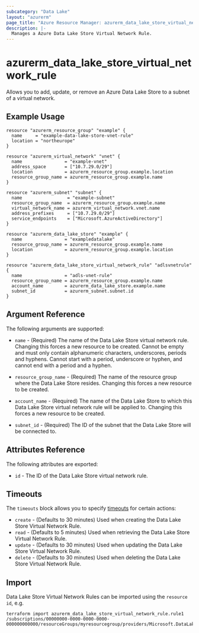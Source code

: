 ```yaml
---
subcategory: "Data Lake"
layout: "azurerm"
page_title: "Azure Resource Manager: azurerm_data_lake_store_virtual_network_rule"
description: |-
  Manages a Azure Data Lake Store Virtual Network Rule.
---
```


# azurerm_data_lake_store_virtual_network_rule

Allows you to add, update, or remove an Azure Data Lake Store to a subnet of a virtual network.

## Example Usage

```hcl
resource "azurerm_resource_group" "example" {
  name     = "example-data-lake-store-vnet-rule"
  location = "northeurope"
}

resource "azurerm_virtual_network" "vnet" {
  name                = "example-vnet"
  address_space       = ["10.7.29.0/29"]
  location            = azurerm_resource_group.example.location
  resource_group_name = azurerm_resource_group.example.name
}

resource "azurerm_subnet" "subnet" {
  name                 = "example-subnet"
  resource_group_name  = azurerm_resource_group.example.name
  virtual_network_name = azurerm_virtual_network.vnet.name
  address_prefixes     = ["10.7.29.0/29"]
  service_endpoints    = ["Microsoft.AzureActiveDirectory"]
}

resource "azurerm_data_lake_store" "example" {
  name                = "exampledatalake"
  resource_group_name = azurerm_resource_group.example.name
  location            = azurerm_resource_group.example.location
}

resource "azurerm_data_lake_store_virtual_network_rule" "adlsvnetrule" {
  name                = "adls-vnet-rule"
  resource_group_name = azurerm_resource_group.example.name
  account_name        = azurerm_data_lake_store.example.name
  subnet_id           = azurerm_subnet.subnet.id
}
```

## Argument Reference

The following arguments are supported:

* `name` - (Required) The name of the Data Lake Store virtual network rule. Changing this forces a new resource to be created. Cannot be empty and must only contain alphanumeric characters, underscores, periods and hyphens. Cannot start with a period, underscore or hyphen, and cannot end with a period and a hyphen.

* `resource_group_name` - (Required) The name of the resource group where the Data Lake Store resides. Changing this forces a new resource to be created.

* `account_name` - (Required) The name of the Data Lake Store to which this Data Lake Store virtual network rule will be applied to. Changing this forces a new resource to be created.

* `subnet_id` - (Required) The ID of the subnet that the Data Lake Store will be connected to.

## Attributes Reference

The following attributes are exported:

* `id` - The ID of the Data Lake Store virtual network rule.

## Timeouts

The `timeouts` block allows you to specify [timeouts](https://www.terraform.io/docs/configuration/resources.html#timeouts) for certain actions:

* `create` - (Defaults to 30 minutes) Used when creating the Data Lake Store Virtual Network Rule.
* `read` - (Defaults to 5 minutes) Used when retrieving the Data Lake Store Virtual Network Rule.
* `update` - (Defaults to 30 minutes) Used when updating the Data Lake Store Virtual Network Rule.
* `delete` - (Defaults to 30 minutes) Used when deleting the Data Lake Store Virtual Network Rule.

## Import

Data Lake Store Virtual Network Rules can be imported using the `resource id`, e.g.

```shell
terraform import azurerm_data_lake_store_virtual_network_rule.rule1 /subscriptions/00000000-0000-0000-0000-000000000000/resourceGroups/myresourcegroup/providers/Microsoft.DataLakeStore/accounts/myaccount/virtualNetworkRules/vnetrulename
```
